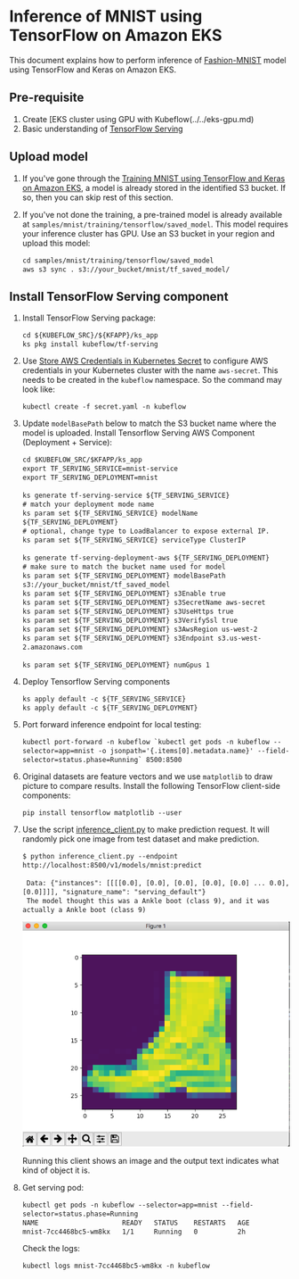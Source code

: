# Inference of MNIST using TensorFlow on Amazon EKS

This document explains how to perform inference of [Fashion-MNIST](https://github.com/zalandoresearch/fashion-mnist) model using TensorFlow and Keras on Amazon EKS.

## Pre-requisite

1. Create [EKS cluster using GPU with Kubeflow(../../eks-gpu.md)
2. Basic understanding of [TensorFlow Serving](https://www.tensorflow.org/serving/)

## Upload model

1. If you've gone through the [Training MNIST using TensorFlow and Keras on Amazon EKS](../training/tensorflow.md), a model is already stored in the identified S3 bucket. If so, then you can skip rest of this section.

1. If you've not done the training, a pre-trained model is already available at `samples/mnist/training/tensorflow/saved_model`. This model requires your inference cluster has GPU. Use an S3 bucket in your region and upload this model:

   ```
   cd samples/mnist/training/tensorflow/saved_model
   aws s3 sync . s3://your_bucket/mnist/tf_saved_model/
   ```

## Install TensorFlow Serving component

1. Install TensorFlow Serving package:

   ```
   cd ${KUBEFLOW_SRC}/${KFAPP}/ks_app
   ks pkg install kubeflow/tf-serving
   ```

1. Use [Store AWS Credentials in Kubernetes Secret](../../aws-creds-secret.md) to configure AWS credentials in your Kubernetes cluster with the name `aws-secret`. This needs to be created in the `kubeflow` namespace. So the command may look like:

   ```
   kubectl create -f secret.yaml -n kubeflow
   ```

1. Update `modelBasePath` below to match the S3 bucket name where the model is uploaded. Install Tensorflow Serving AWS Component (Deployment + Service):

   ```
   cd $KUBEFLOW_SRC/$KFAPP/ks_app
   export TF_SERVING_SERVICE=mnist-service
   export TF_SERVING_DEPLOYMENT=mnist

   ks generate tf-serving-service ${TF_SERVING_SERVICE}
   # match your deployment mode name
   ks param set ${TF_SERVING_SERVICE} modelName ${TF_SERVING_DEPLOYMENT}
   # optional, change type to LoadBalancer to expose external IP.
   ks param set ${TF_SERVING_SERVICE} serviceType ClusterIP

   ks generate tf-serving-deployment-aws ${TF_SERVING_DEPLOYMENT}
   # make sure to match the bucket name used for model
   ks param set ${TF_SERVING_DEPLOYMENT} modelBasePath s3://your_bucket/mnist/tf_saved_model
   ks param set ${TF_SERVING_DEPLOYMENT} s3Enable true
   ks param set ${TF_SERVING_DEPLOYMENT} s3SecretName aws-secret
   ks param set ${TF_SERVING_DEPLOYMENT} s3UseHttps true
   ks param set ${TF_SERVING_DEPLOYMENT} s3VerifySsl true
   ks param set ${TF_SERVING_DEPLOYMENT} s3AwsRegion us-west-2
   ks param set ${TF_SERVING_DEPLOYMENT} s3Endpoint s3.us-west-2.amazonaws.com

   ks param set ${TF_SERVING_DEPLOYMENT} numGpus 1
   ```

1. Deploy Tensorflow Serving components

   ```
   ks apply default -c ${TF_SERVING_SERVICE}
   ks apply default -c ${TF_SERVING_DEPLOYMENT}
   ```

1. Port forward inference endpoint for local testing:

   ```
   kubectl port-forward -n kubeflow `kubectl get pods -n kubeflow --selector=app=mnist -o jsonpath='{.items[0].metadata.name}' --field-selector=status.phase=Running` 8500:8500
   ```

1. Original datasets are feature vectors and we use `matplotlib` to draw picture to compare results. Install the following TensorFlow client-side components:

   ```
   pip install tensorflow matplotlib --user
   ```

1. Use the script [inference_client.py](../../../samples/mnist/inference/tensorflow/inference_client.py) to make prediction request. It will randomly pick one image from test dataset and make prediction.

   ```
   $ python inference_client.py --endpoint http://localhost:8500/v1/models/mnist:predict

    Data: {"instances": [[[[0.0], [0.0], [0.0], [0.0], [0.0] ... 0.0], [0.0]]]], "signature_name": "serving_default"}
    The model thought this was a Ankle boot (class 9), and it was actually a Ankle boot (class 9)
   ```

   ![inference-random-example](inference-random-example.png)

   Running this client shows an image and the output text indicates what kind of object it is.

1. Get serving pod:

   ```
   kubectl get pods -n kubeflow --selector=app=mnist --field-selector=status.phase=Running
   NAME                     READY   STATUS    RESTARTS   AGE
   mnist-7cc4468bc5-wm8kx   1/1     Running   0          2h
   ```

   Check the logs:

   ```
   kubectl logs mnist-7cc4468bc5-wm8kx -n kubeflow
   ```
